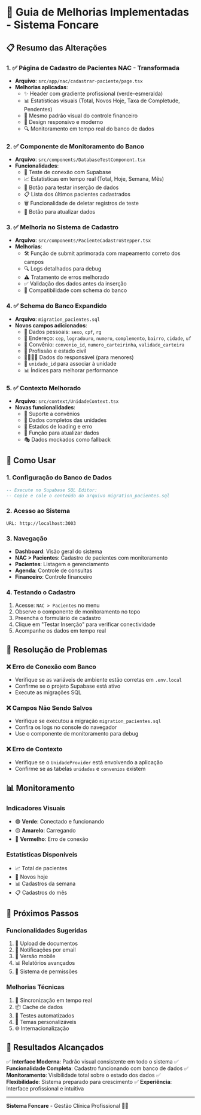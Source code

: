 # 🎯 Guia de Melhorias Implementadas - Sistema Foncare

## 📋 Resumo das Alterações

### 1. ✅ **Página de Cadastro de Pacientes NAC - Transformada**
- **Arquivo**: `src/app/nac/cadastrar-paciente/page.tsx`
- **Melhorias aplicadas**:
  - ✨ Header com gradiente profissional (verde-esmeralda)
  - 📊 Estatísticas visuais (Total, Novos Hoje, Taxa de Completude, Pendentes)
  - 🎨 Mesmo padrão visual do controle financeiro
  - 📱 Design responsivo e moderno
  - 🔍 Monitoramento em tempo real do banco de dados

### 2. ✅ **Componente de Monitoramento do Banco**
- **Arquivo**: `src/components/DatabaseTestComponent.tsx`
- **Funcionalidades**:
  - 🔌 Teste de conexão com Supabase
  - 📈 Estatísticas em tempo real (Total, Hoje, Semana, Mês)
  - 🧪 Botão para testar inserção de dados
  - 📋 Lista dos últimos pacientes cadastrados
  - 🗑️ Funcionalidade de deletar registros de teste
  - 🔄 Botão para atualizar dados

### 3. ✅ **Melhoria no Sistema de Cadastro**
- **Arquivo**: `src/components/PacienteCadastroStepper.tsx`
- **Melhorias**:
  - 🛠️ Função de submit aprimorada com mapeamento correto dos campos
  - 🔍 Logs detalhados para debug
  - ⚠️ Tratamento de erros melhorado
  - ✅ Validação dos dados antes da inserção
  - 🎯 Compatibilidade com schema do banco

### 4. ✅ **Schema do Banco Expandido**
- **Arquivo**: `migration_pacientes.sql`
- **Novos campos adicionados**:
  - 👤 Dados pessoais: `sexo`, `cpf`, `rg`
  - 📍 Endereço: `cep`, `logradouro`, `numero`, `complemento`, `bairro`, `cidade`, `uf`
  - 🏥 Convênio: `convenio_id`, `numero_carteirinha`, `validade_carteira`
  - 💼 Profissão e estado civil
  - 👨‍👩‍👧‍👦 Dados do responsável (para menores)
  - 🏢 `unidade_id` para associar à unidade
  - 📊 Índices para melhorar performance

### 5. ✅ **Contexto Melhorado**
- **Arquivo**: `src/context/UnidadeContext.tsx`
- **Novas funcionalidades**:
  - 💊 Suporte a convênios
  - 🏥 Dados completos das unidades
  - 📡 Estados de loading e erro
  - 🔄 Função para atualizar dados
  - 🎭 Dados mockados como fallback

## 🚀 Como Usar

### 1. **Configuração do Banco de Dados**
```sql
-- Execute no Supabase SQL Editor:
-- Copie e cole o conteúdo do arquivo migration_pacientes.sql
```

### 2. **Acesso ao Sistema**
```
URL: http://localhost:3003
```

### 3. **Navegação**
- **Dashboard**: Visão geral do sistema
- **NAC > Pacientes**: Cadastro de pacientes com monitoramento
- **Pacientes**: Listagem e gerenciamento
- **Agenda**: Controle de consultas
- **Financeiro**: Controle financeiro

### 4. **Testando o Cadastro**
1. Acesse: `NAC > Pacientes` no menu
2. Observe o componente de monitoramento no topo
3. Preencha o formulário de cadastro
4. Clique em "Testar Inserção" para verificar conectividade
5. Acompanhe os dados em tempo real

## 🔧 Resolução de Problemas

### ❌ **Erro de Conexão com Banco**
- Verifique se as variáveis de ambiente estão corretas em `.env.local`
- Confirme se o projeto Supabase está ativo
- Execute as migrações SQL

### ❌ **Campos Não Sendo Salvos**
- Verifique se executou a migração `migration_pacientes.sql`
- Confira os logs no console do navegador
- Use o componente de monitoramento para debug

### ❌ **Erro de Contexto**
- Verifique se o `UnidadeProvider` está envolvendo a aplicação
- Confirme se as tabelas `unidades` e `convenios` existem

## 📊 Monitoramento

### **Indicadores Visuais**
- 🟢 **Verde**: Conectado e funcionando
- 🟡 **Amarelo**: Carregando
- 🔴 **Vermelho**: Erro de conexão

### **Estatísticas Disponíveis**
- 📈 Total de pacientes
- 📅 Novos hoje
- 📊 Cadastros da semana
- 📋 Cadastros do mês

## 🎯 Próximos Passos

### **Funcionalidades Sugeridas**
1. 📸 Upload de documentos
2. 📧 Notificações por email
3. 📱 Versão mobile
4. 📊 Relatórios avançados
5. 🔐 Sistema de permissões

### **Melhorias Técnicas**
1. 🔄 Sincronização em tempo real
2. 📦 Cache de dados
3. 🧪 Testes automatizados
4. 🎨 Temas personalizáveis
5. 🌐 Internacionalização

## 🎉 Resultados Alcançados

✅ **Interface Moderna**: Padrão visual consistente em todo o sistema
✅ **Funcionalidade Completa**: Cadastro funcionando com banco de dados
✅ **Monitoramento**: Visibilidade total sobre o estado dos dados
✅ **Flexibilidade**: Sistema preparado para crescimento
✅ **Experiência**: Interface profissional e intuitiva

---

**Sistema Foncare** - Gestão Clínica Profissional 🏥✨
